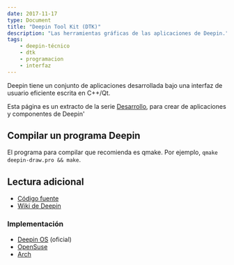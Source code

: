 ```yaml
---
date: 2017-11-17
type: Document
title: "Deepin Tool Kit (DTK)"
description: "Las herramientas gráficas de las aplicaciones de Deepin."
tags:
    - deepin-técnico
    - dtk
    - programacion
    - interfaz
---
```


Deepin tiene un conjunto de aplicaciones desarrollada bajo una interfaz de usuario eficiente escrita en C++/Qt.

Esta página es un extracto de la serie <a href="/desarrollo">Desarrollo</a>, para crear de aplicaciones y componentes de Deepin'
## Compilar un programa Deepin

El programa para compilar que recomienda es qmake. Por ejemplo, `qmake deepin-draw.pro && make`.

## Lectura adicional
* [Código fuente](https://github.com/linuxdeepin/deepin-tool-kit)
* [Wiki de Deepin](https://wiki.deepin.org/index.php?title=Dtk&language=en)

### Implementación
* [Deepin OS](http://packages.deepin.com/deepin/pool/main/d/deepin-tool-kit/) (oficial)
* [OpenSuse](https://software.opensuse.org/package/deepin-tool-kit)
* [Arch](https://www.archlinux.org/packages/community/x86_64/dtkcore/)
